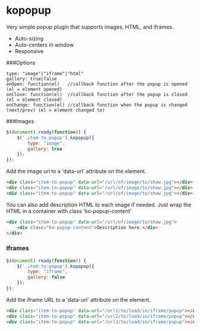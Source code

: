 # kopopup
Very simple popup plugin that supports images, HTML, and iframes.
- Auto-sizing
- Auto-centers in window
- Responsive

###Options

    type: "image"|"iframe"|"html"
    gallery: true|false
    onOpen: function(el)   //callback function after the popup is opened (el = element opened)
    onClose: function(el)  //callback function after the popup is closed (el = element closed)
    onChange: function(el) //callback function when the popup is changed (next/prev) (el = element changed to)

###Images

```javascript
$(document).ready(function() {
    $('.item-to-popup').kopopup({
        type: "image",
        gallery: true
    });
});
```

Add the image url to a 'data-url' attribute on the element.
```html
<div class="item-to-popup" data-url="/url/of/image/to/show.jpg"></div>
<div class="item-to-popup" data-url="/url/of/image/to/show.jpg"></div>
<div class="item-to-popup" data-url="/url/of/image/to/show.jpg"></div>
```

You can also add description HTML to each image if needed. Just wrap the HTML in a container with class 'ko-popup-content'
```html
<div class="item-to-popup" data-url="/url/of/image/to/show.jpg">
    <div class="ko-popup-content">Description here.</div>
</div>
```

### Iframes

```javascript
$(document).ready(function() {
    $('.item-to-popup').kopopup({
        type: "iframe",
        gallery: false
    });
});
```

Add the iframe URL to a 'data-url' attribute on the element.
```html
<div class="item-to-popup" data-url="/url1/to/load/in/iframe/popup"></div>
<div class="item-to-popup" data-url="/url2/to/load/in/iframe/popup"></div>
<div class="item-to-popup" data-url="/url3/to/load/in/iframe/popup"></div>
```
